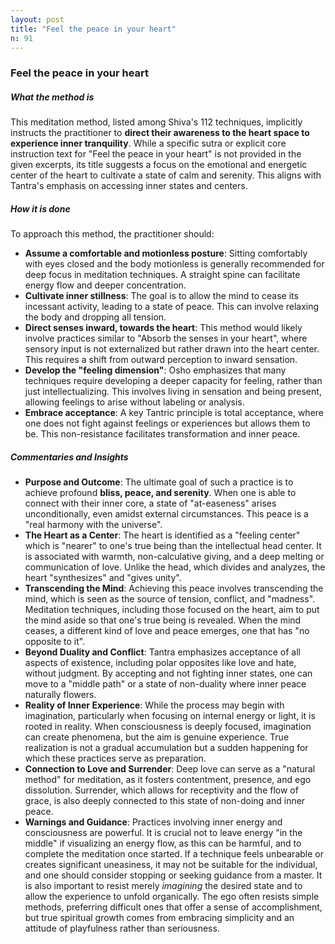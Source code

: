 ```yaml
---
layout: post
title: "Feel the peace in your heart"
n: 91
---
```

### Feel the peace in your heart

##### What the method is

This meditation method, listed among Shiva's 112 techniques, implicitly instructs the practitioner to **direct their awareness to the heart space to experience inner tranquility**. While a specific sutra or explicit core instruction text for "Feel the peace in your heart" is not provided in the given excerpts, its title suggests a focus on the emotional and energetic center of the heart to cultivate a state of calm and serenity. This aligns with Tantra's emphasis on accessing inner states and centers.

##### How it is done

To approach this method, the practitioner should:

- **Assume a comfortable and motionless posture**: Sitting comfortably with eyes closed and the body motionless is generally recommended for deep focus in meditation techniques. A straight spine can facilitate energy flow and deeper concentration.
- **Cultivate inner stillness**: The goal is to allow the mind to cease its incessant activity, leading to a state of peace. This can involve relaxing the body and dropping all tension.
- **Direct senses inward, towards the heart**: This method would likely involve practices similar to "Absorb the senses in your heart", where sensory input is not externalized but rather drawn into the heart center. This requires a shift from outward perception to inward sensation.
- **Develop the "feeling dimension"**: Osho emphasizes that many techniques require developing a deeper capacity for feeling, rather than just intellectualizing. This involves living in sensation and being present, allowing feelings to arise without labeling or analysis.
- **Embrace acceptance**: A key Tantric principle is total acceptance, where one does not fight against feelings or experiences but allows them to be. This non-resistance facilitates transformation and inner peace.

##### Commentaries and Insights

- **Purpose and Outcome**: The ultimate goal of such a practice is to achieve profound **bliss, peace, and serenity**. When one is able to connect with their inner core, a state of "at-easeness" arises unconditionally, even amidst external circumstances. This peace is a "real harmony with the universe".
- **The Heart as a Center**: The heart is identified as a "feeling center" which is "nearer" to one's true being than the intellectual head center. It is associated with warmth, non-calculative giving, and a deep melting or communication of love. Unlike the head, which divides and analyzes, the heart "synthesizes" and "gives unity".
- **Transcending the Mind**: Achieving this peace involves transcending the mind, which is seen as the source of tension, conflict, and "madness". Meditation techniques, including those focused on the heart, aim to put the mind aside so that one's true being is revealed. When the mind ceases, a different kind of love and peace emerges, one that has "no opposite to it".
- **Beyond Duality and Conflict**: Tantra emphasizes acceptance of all aspects of existence, including polar opposites like love and hate, without judgment. By accepting and not fighting inner states, one can move to a "middle path" or a state of non-duality where inner peace naturally flowers.
- **Reality of Inner Experience**: While the process may begin with imagination, particularly when focusing on internal energy or light, it is rooted in reality. When consciousness is deeply focused, imagination can create phenomena, but the aim is genuine experience. True realization is not a gradual accumulation but a sudden happening for which these practices serve as preparation.
- **Connection to Love and Surrender**: Deep love can serve as a "natural method" for meditation, as it fosters contentment, presence, and ego dissolution. Surrender, which allows for receptivity and the flow of grace, is also deeply connected to this state of non-doing and inner peace.
- **Warnings and Guidance**: Practices involving inner energy and consciousness are powerful. It is crucial not to leave energy "in the middle" if visualizing an energy flow, as this can be harmful, and to complete the meditation once started. If a technique feels unbearable or creates significant uneasiness, it may not be suitable for the individual, and one should consider stopping or seeking guidance from a master. It is also important to resist merely _imagining_ the desired state and to allow the experience to unfold organically. The ego often resists simple methods, preferring difficult ones that offer a sense of accomplishment, but true spiritual growth comes from embracing simplicity and an attitude of playfulness rather than seriousness.